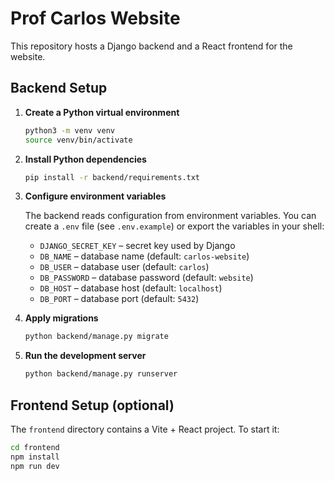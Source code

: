 # Prof Carlos Website

This repository hosts a Django backend and a React frontend for the website.

## Backend Setup

1. **Create a Python virtual environment**

   ```bash
   python3 -m venv venv
   source venv/bin/activate
   ```

2. **Install Python dependencies**

   ```bash
   pip install -r backend/requirements.txt
   ```

3. **Configure environment variables**

   The backend reads configuration from environment variables. You can create a
   `.env` file (see `.env.example`) or export the variables in your shell:

   - `DJANGO_SECRET_KEY` – secret key used by Django
   - `DB_NAME` – database name (default: `carlos-website`)
   - `DB_USER` – database user (default: `carlos`)
   - `DB_PASSWORD` – database password (default: `website`)
   - `DB_HOST` – database host (default: `localhost`)
   - `DB_PORT` – database port (default: `5432`)

4. **Apply migrations**

   ```bash
   python backend/manage.py migrate
   ```

5. **Run the development server**

   ```bash
   python backend/manage.py runserver
   ```

## Frontend Setup (optional)

The `frontend` directory contains a Vite + React project. To start it:

```bash
cd frontend
npm install
npm run dev
```
